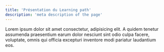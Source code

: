 ```yaml
---
title: 'Présentation du Learning path'
description: 'meta description of the page'
---
```


Lorem ipsum dolor sit amet consectetur, adipisicing elit. A quidem tenetur assumenda praesentium earum dolor nesciunt sint odio culpa facere, voluptate, omnis qui officia excepturi inventore modi pariatur laudantium eos.
